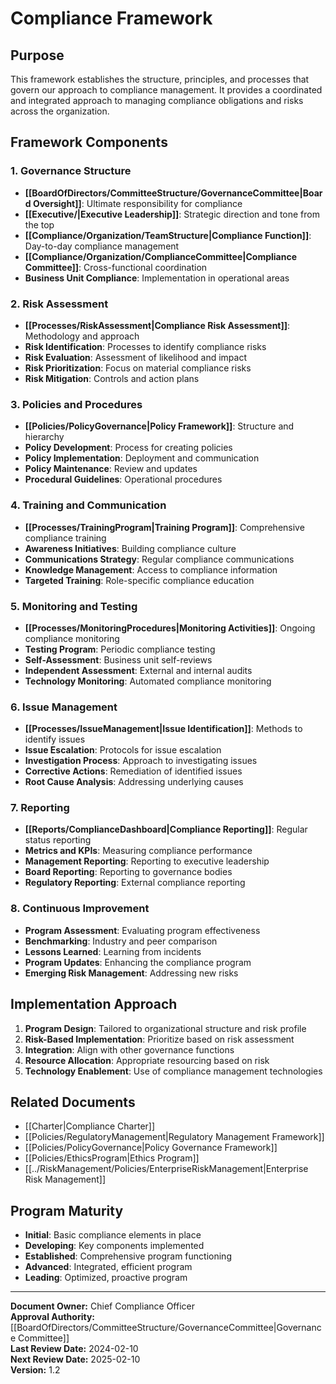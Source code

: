 # Compliance Framework

## Purpose
This framework establishes the structure, principles, and processes that govern our approach to compliance management. It provides a coordinated and integrated approach to managing compliance obligations and risks across the organization.

## Framework Components

### 1. Governance Structure
- **[[BoardOfDirectors/CommitteeStructure/GovernanceCommittee|Board Oversight]]**: Ultimate responsibility for compliance
- **[[Executive/|Executive Leadership]]**: Strategic direction and tone from the top
- **[[Compliance/Organization/TeamStructure|Compliance Function]]**: Day-to-day compliance management
- **[[Compliance/Organization/ComplianceCommittee|Compliance Committee]]**: Cross-functional coordination
- **Business Unit Compliance**: Implementation in operational areas

### 2. Risk Assessment
- **[[Processes/RiskAssessment|Compliance Risk Assessment]]**: Methodology and approach
- **Risk Identification**: Processes to identify compliance risks
- **Risk Evaluation**: Assessment of likelihood and impact
- **Risk Prioritization**: Focus on material compliance risks
- **Risk Mitigation**: Controls and action plans

### 3. Policies and Procedures
- **[[Policies/PolicyGovernance|Policy Framework]]**: Structure and hierarchy
- **Policy Development**: Process for creating policies
- **Policy Implementation**: Deployment and communication
- **Policy Maintenance**: Review and updates
- **Procedural Guidelines**: Operational procedures

### 4. Training and Communication
- **[[Processes/TrainingProgram|Training Program]]**: Comprehensive compliance training
- **Awareness Initiatives**: Building compliance culture
- **Communications Strategy**: Regular compliance communications
- **Knowledge Management**: Access to compliance information
- **Targeted Training**: Role-specific compliance education

### 5. Monitoring and Testing
- **[[Processes/MonitoringProcedures|Monitoring Activities]]**: Ongoing compliance monitoring
- **Testing Program**: Periodic compliance testing
- **Self-Assessment**: Business unit self-reviews
- **Independent Assessment**: External and internal audits
- **Technology Monitoring**: Automated compliance monitoring

### 6. Issue Management
- **[[Processes/IssueManagement|Issue Identification]]**: Methods to identify issues
- **Issue Escalation**: Protocols for issue escalation
- **Investigation Process**: Approach to investigating issues
- **Corrective Actions**: Remediation of identified issues
- **Root Cause Analysis**: Addressing underlying causes

### 7. Reporting
- **[[Reports/ComplianceDashboard|Compliance Reporting]]**: Regular status reporting
- **Metrics and KPIs**: Measuring compliance performance
- **Management Reporting**: Reporting to executive leadership
- **Board Reporting**: Reporting to governance bodies
- **Regulatory Reporting**: External compliance reporting

### 8. Continuous Improvement
- **Program Assessment**: Evaluating program effectiveness
- **Benchmarking**: Industry and peer comparison
- **Lessons Learned**: Learning from incidents
- **Program Updates**: Enhancing the compliance program
- **Emerging Risk Management**: Addressing new risks

## Implementation Approach
1. **Program Design**: Tailored to organizational structure and risk profile
2. **Risk-Based Implementation**: Prioritize based on risk assessment
3. **Integration**: Align with other governance functions
4. **Resource Allocation**: Appropriate resourcing based on risk
5. **Technology Enablement**: Use of compliance management technologies

## Related Documents
- [[Charter|Compliance Charter]]
- [[Policies/RegulatoryManagement|Regulatory Management Framework]]
- [[Policies/PolicyGovernance|Policy Governance Framework]]
- [[Policies/EthicsProgram|Ethics Program]]
- [[../RiskManagement/Policies/EnterpriseRiskManagement|Enterprise Risk Management]]

## Program Maturity
- **Initial**: Basic compliance elements in place
- **Developing**: Key components implemented
- **Established**: Comprehensive program functioning
- **Advanced**: Integrated, efficient program
- **Leading**: Optimized, proactive program

---
**Document Owner:** Chief Compliance Officer  
**Approval Authority:** [[BoardOfDirectors/CommitteeStructure/GovernanceCommittee|Governance Committee]]  
**Last Review Date:** 2024-02-10  
**Next Review Date:** 2025-02-10  
**Version:** 1.2 